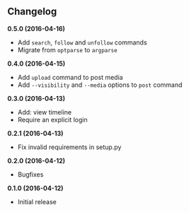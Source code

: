 Changelog
---------

**0.5.0 (2016-04-16)**

* Add `search`, `follow` and `unfollow` commands
* Migrate from `optparse` to `argparse`

**0.4.0 (2016-04-15)**

* Add `upload` command to post media
* Add `--visibility` and `--media` options to `post` command

**0.3.0 (2016-04-13)**

* Add: view timeline
* Require an explicit login

**0.2.1 (2016-04-13)**

* Fix invalid requirements in setup.py

**0.2.0 (2016-04-12)**

* Bugfixes

**0.1.0 (2016-04-12)**

* Initial release
